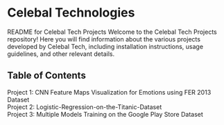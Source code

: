 # Celebal Technologies
README for Celebal Tech Projects
Welcome to the Celebal Tech Projects repository! Here you will find information about the various projects developed by Celebal Tech, including installation instructions, usage guidelines, and other relevant details.

## Table of Contents
Project 1: CNN Feature Maps Visualization for Emotions using FER 2013 Dataset<br>
Project 2: Logistic-Regression-on-the-Titanic-Dataset<br>
Project 3: Multiple Models Training on the Google Play Store Dataset<br>
